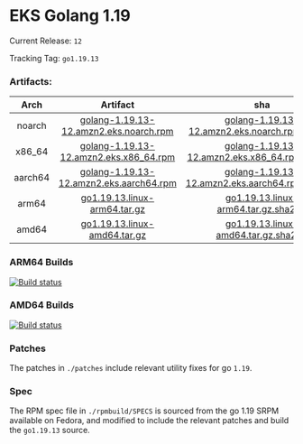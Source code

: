 # EKS Golang 1.19

Current Release: `12`

Tracking Tag: `go1.19.13`

### Artifacts:  
|Arch|Artifact|sha|
|:---:|:---:|:---:|
|noarch|[golang-1.19.13-12.amzn2.eks.noarch.rpm](https://distro.eks.amazonaws.com/golang-go1.19.13/release/12/x86_64/RPMS/noarch/golang-1.19.13-12.amzn2.eks.noarch.rpm)|[golang-1.19.13-12.amzn2.eks.noarch.rpm.sha256](https://distro.eks.amazonaws.com/golang-go1.19.13/release/12/x86_64/RPMS/noarch/golang-1.19.13-12.amzn2.eks.noarch.rpm.sha256)|
|x86_64|[golang-1.19.13-12.amzn2.eks.x86_64.rpm](https://distro.eks.amazonaws.com/golang-go1.19.13/release/12/x86_64/RPMS/x86_64/golang-1.19.13-12.amzn2.eks.x86_64.rpm)|[golang-1.19.13-12.amzn2.eks.x86_64.rpm.sha256](https://distro.eks.amazonaws.com/golang-go1.19.13/release/12/x86_64/RPMS/x86_64/golang-1.19.13-12.amzn2.eks.x86_64.rpm.sha256)|
|aarch64|[golang-1.19.13-12.amzn2.eks.aarch64.rpm](https://distro.eks.amazonaws.com/golang-go1.19.13/release/12/aarch64/RPMS/aarch64/golang-1.19.13-12.amzn2.eks.aarch64.rpm)|[golang-1.19.13-12.amzn2.eks.aarch64.rpm.sha256](https://distro.eks.amazonaws.com/golang-go1.19.13/release/12/aarch64/RPMS/aarch64/golang-1.19.13-12.amzn2.eks.aarch64.rpm.sha256)|
|arm64|[go1.19.13.linux-arm64.tar.gz](https://distro.eks.amazonaws.com/golang-go1.19.13/release/12/archives/linux/arm64/go1.19.13.linux-arm64.tar.gz)|[go1.19.13.linux-arm64.tar.gz.sha256](https://distro.eks.amazonaws.com/golang-go1.19.13/release/12/archives/linux/arm64/go1.19.13.linux-arm64.tar.gz.sha256)|
|amd64|[go1.19.13.linux-amd64.tar.gz](https://distro.eks.amazonaws.com/golang-go1.19.13/release/12/archives/linux/amd64/go1.19.13.linux-amd64.tar.gz)|[go1.19.13.linux-amd64.tar.gz.sha256](https://distro.eks.amazonaws.com/golang-go1.19.13/release/12/archives/linux/amd64/go1.19.13.linux-amd64.tar.gz.sha256)|


### ARM64 Builds
[![Build status](https://prow.eks.amazonaws.com/badge.svg?jobs=golang-1-19-ARM64-PROD-tooling-postsubmit)](https://prow.eks.amazonaws.com/?repo=aws%2Feks-distro-build-tooling&type=postsubmit)

### AMD64 Builds
[![Build status](https://prow.eks.amazonaws.com/badge.svg?jobs=golang-1-19-tooling-postsubmit)](https://prow.eks.amazonaws.com/?repo=aws%2Feks-distro-build-tooling&type=postsubmit)

### Patches
The patches in `./patches` include relevant utility fixes for go `1.19`.

### Spec
The RPM spec file in `./rpmbuild/SPECS` is sourced from the go 1.19 SRPM available on Fedora, and modified to include the relevant patches and build the `go1.19.13` source.

